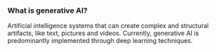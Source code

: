 ### What is generative AI? 
Artificial intelligence systems that can create complex and structural artifacts, like text, pictures and videos. Currently, generative AI is predominantly implemented through deep learning techniques.
